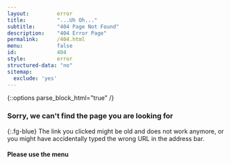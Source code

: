 ```yaml
---
layout: 		error
title:			"...Uh Oh..."
subtitle:		"404 Page Not Found"
description:	"404 Error Page"
permalink:		/404.html
menu:			false
id:				404
style:			error
structured-data: "no"
sitemap:
  exclude: 'yes'
---
```


{::options parse_block_html="true" /}
<span class="fa fa-map-signs fg-blue" style="font-size: 9em;"></span>

### Sorry, we can't find the page you are looking for #
{:.fg-blue}
The link you clicked might be old and does not work anymore, or you might have accidentally typed the wrong URL in the address bar.
     
#### Please use the menu #